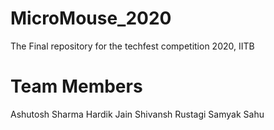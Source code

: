 # MicroMouse_2020
The Final repository for the techfest competition 2020, IITB
# Team Members
Ashutosh Sharma
Hardik Jain
Shivansh Rustagi
Samyak Sahu
